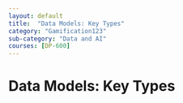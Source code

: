 ```yaml
---
layout: default
title:  "Data Models: Key Types"
category: "Gamification123"
sub-category: "Data and AI"
courses: [DP-600]
---
```


# Data Models: Key Types
